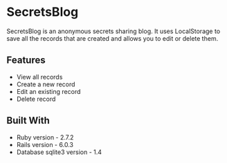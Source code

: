 # SecretsBlog

SecretsBlog is an anonymous secrets sharing blog. It uses LocalStorage to save all the records that are created and allows you to edit or delete them.

## Features
* View all records
* Create a new record
* Edit an existing record
* Delete record

## Built With
* Ruby version - 2.7.2
* Rails version - 6.0.3
* Database sqlite3 version - 1.4
